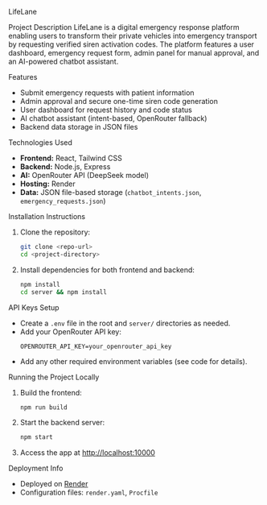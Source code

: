 LifeLane

Project Description
LifeLane is a digital emergency response platform enabling users to transform their private vehicles into emergency transport by requesting verified siren activation codes. The platform features a user dashboard, emergency request form, admin panel for manual approval, and an AI-powered chatbot assistant.

Features
- Submit emergency requests with patient information
- Admin approval and secure one-time siren code generation
- User dashboard for request history and code status
- AI chatbot assistant (intent-based, OpenRouter fallback)
- Backend data storage in JSON files

Technologies Used
- **Frontend:** React, Tailwind CSS
- **Backend:** Node.js, Express
- **AI:** OpenRouter API (DeepSeek model)
- **Hosting:** Render
- **Data:** JSON file-based storage (`chatbot_intents.json`, `emergency_requests.json`)

Installation Instructions
1. Clone the repository:
   ```bash
   git clone <repo-url>
   cd <project-directory>
   ```
2. Install dependencies for both frontend and backend:
   ```bash
   npm install
   cd server && npm install
   ```

API Keys Setup
- Create a `.env` file in the root and `server/` directories as needed.
- Add your OpenRouter API key:
  ```env
  OPENROUTER_API_KEY=your_openrouter_api_key
  ```
- Add any other required environment variables (see code for details).

Running the Project Locally
1. Build the frontend:
   ```bash
   npm run build
   ```
2. Start the backend server:
   ```bash
   npm start
   ```
3. Access the app at [http://localhost:10000](http://localhost:10000)

Deployment Info
- Deployed on [Render](https://render.com/)
- Configuration files: `render.yaml`, `Procfile`

